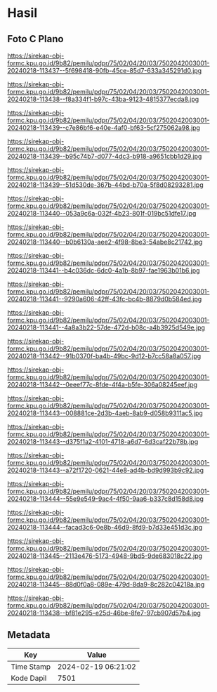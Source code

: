 # Hasil

## Foto C Plano

https://sirekap-obj-formc.kpu.go.id/9b82/pemilu/pdpr/75/02/04/20/03/7502042003001-20240218-113437--5f698418-90fb-45ce-85d7-633a345291d0.jpg

https://sirekap-obj-formc.kpu.go.id/9b82/pemilu/pdpr/75/02/04/20/03/7502042003001-20240218-113438--f8a334f1-b97c-43ba-9123-4815377ecda8.jpg

https://sirekap-obj-formc.kpu.go.id/9b82/pemilu/pdpr/75/02/04/20/03/7502042003001-20240218-113439--c7e86bf6-e40e-4af0-bf63-5cf275062a98.jpg

https://sirekap-obj-formc.kpu.go.id/9b82/pemilu/pdpr/75/02/04/20/03/7502042003001-20240218-113439--b95c74b7-d077-4dc3-b918-a9651cbb1d29.jpg

https://sirekap-obj-formc.kpu.go.id/9b82/pemilu/pdpr/75/02/04/20/03/7502042003001-20240218-113439--51d530de-367b-44bd-b70a-5f8d08293281.jpg

https://sirekap-obj-formc.kpu.go.id/9b82/pemilu/pdpr/75/02/04/20/03/7502042003001-20240218-113440--053a9c6a-032f-4b23-801f-019bc51dfe17.jpg

https://sirekap-obj-formc.kpu.go.id/9b82/pemilu/pdpr/75/02/04/20/03/7502042003001-20240218-113440--b0b6130a-aee2-4f98-8be3-54abe8c21742.jpg

https://sirekap-obj-formc.kpu.go.id/9b82/pemilu/pdpr/75/02/04/20/03/7502042003001-20240218-113441--b4c036dc-6dc0-4a1b-8b97-fae1963b01b6.jpg

https://sirekap-obj-formc.kpu.go.id/9b82/pemilu/pdpr/75/02/04/20/03/7502042003001-20240218-113441--9290a606-42ff-43fc-bc4b-8879d0b584ed.jpg

https://sirekap-obj-formc.kpu.go.id/9b82/pemilu/pdpr/75/02/04/20/03/7502042003001-20240218-113441--4a8a3b22-57de-472d-b08c-a4b3925d549e.jpg

https://sirekap-obj-formc.kpu.go.id/9b82/pemilu/pdpr/75/02/04/20/03/7502042003001-20240218-113442--91b0370f-ba4b-49bc-9d12-b7cc58a8a057.jpg

https://sirekap-obj-formc.kpu.go.id/9b82/pemilu/pdpr/75/02/04/20/03/7502042003001-20240218-113442--0eeef77c-8fde-4f4a-b5fe-306a08245eef.jpg

https://sirekap-obj-formc.kpu.go.id/9b82/pemilu/pdpr/75/02/04/20/03/7502042003001-20240218-113443--008881ce-2d3b-4aeb-8ab9-d058b9311ac5.jpg

https://sirekap-obj-formc.kpu.go.id/9b82/pemilu/pdpr/75/02/04/20/03/7502042003001-20240218-113443--d375f1a2-4101-4718-a6d7-6d3caf22b78b.jpg

https://sirekap-obj-formc.kpu.go.id/9b82/pemilu/pdpr/75/02/04/20/03/7502042003001-20240218-113443--a72f1720-0621-44e8-ad4b-bd9d993b9c92.jpg

https://sirekap-obj-formc.kpu.go.id/9b82/pemilu/pdpr/75/02/04/20/03/7502042003001-20240218-113444--55e9e549-9ac4-4f50-9aa6-b337c8d158d8.jpg

https://sirekap-obj-formc.kpu.go.id/9b82/pemilu/pdpr/75/02/04/20/03/7502042003001-20240218-113444--facad3c6-0e8b-46d9-8fd9-b7d33e451d3c.jpg

https://sirekap-obj-formc.kpu.go.id/9b82/pemilu/pdpr/75/02/04/20/03/7502042003001-20240218-113445--2113e476-5173-4948-9bd5-9de683018c22.jpg

https://sirekap-obj-formc.kpu.go.id/9b82/pemilu/pdpr/75/02/04/20/03/7502042003001-20240218-113445--88d0f0a8-089e-479d-8da9-8c282c04218a.jpg

https://sirekap-obj-formc.kpu.go.id/9b82/pemilu/pdpr/75/02/04/20/03/7502042003001-20240218-113438--bf81e295-e25d-46be-8fe7-97cb907d57b4.jpg


## Metadata

| Key        | Value               |
| ---------- | ------------------- |
| Time Stamp | 2024-02-19 06:21:02 |
| Kode Dapil | 7501                |



